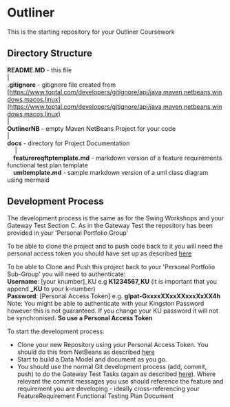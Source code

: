 # Outliner

This is the starting repository for your Outliner Coursework  

## Directory Structure  

**README.MD** - this file  
|  
**.gitignore** - gitignore file created from [https://www.toptal.com/developers/gitignore/api/java,maven,netbeans,windows,macos,linux](https://www.toptal.com/developers/gitignore/api/java,maven,netbeans,windows,macos,linux)  
|  
**OutlinerNB** - empty Maven NetBeans Project for your code  
|  
**docs** - directory for Project Documentation    
&emsp; |      
&emsp;**featurereqftptemplate.md** - markdown version of a feature requirements functional test plan template  
&emsp;**umltemplate.md** - sample markdown version of a uml class diagram using mermaid      

## Development Process

The development process is the same as for the Swing Workshops and your Gateway Test Section C.  As in the Gateway Test the repository has been provided in your 'Personal Portfolio Group'  

To be able to clone the project and to push code back to it you will need the personal access token you should have set up as described [here](https://docs.gitlab.com/ee/user/profile/personal_access_tokens.html#personal-access-tokens)

To be able to Clone and Push this project back to your 'Personal Portfolio Sub-Group' you will need to authenticate:  
**Username**: [your knumber]_KU   e.g **K1234567_KU** (it is important that you append **_KU** to your k-number)   
**Password**: [Personal Access Token] e.g. **glpat-GxxxxXXxxXXxxxXxXX4h**  
Note: You might be able to authenticate with your Kingston Password however this is not guaranteed. If you change your KU password it will not be synchronised. **So use a Personal Access Token**  

To start the development process:  

- Clone your new Repository using your Personal Access Token. You should do this from NetBeans as described [here](https://canvas.kingston.ac.uk/courses/23335/pages/ci5105-unit1-3-week11)    
- Start to build a Data Model and document as you go.   
- You should use the normal Git development process (add, commit, push) to do the Gateway Test Tasks (again as described [here](https://canvas.kingston.ac.uk/courses/23335/pages/ci5105-unit1-3-week11)). Where relevant the commit messages you use should reference the feature and requirement you are developing - ideally cross-referencing your FeatureRequirement Functional Testing Plan Document 
